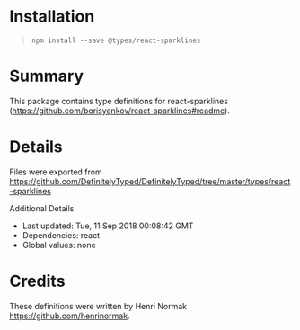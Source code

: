 # Installation
> `npm install --save @types/react-sparklines`

# Summary
This package contains type definitions for react-sparklines (https://github.com/borisyankov/react-sparklines#readme).

# Details
Files were exported from https://github.com/DefinitelyTyped/DefinitelyTyped/tree/master/types/react-sparklines

Additional Details
 * Last updated: Tue, 11 Sep 2018 00:08:42 GMT
 * Dependencies: react
 * Global values: none

# Credits
These definitions were written by Henri Normak <https://github.com/henrinormak>.
